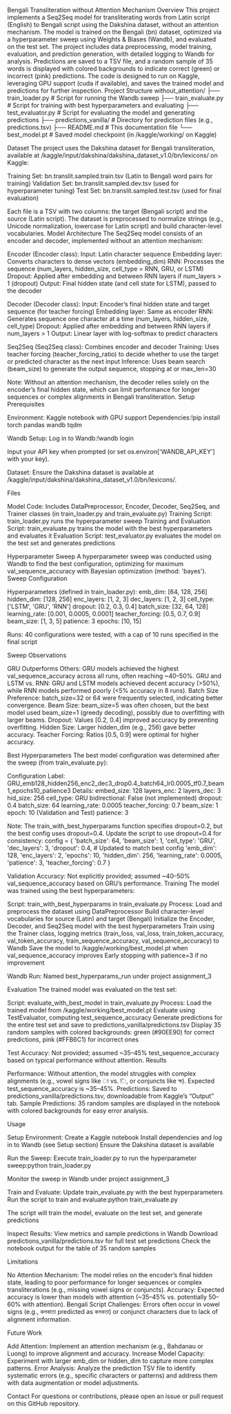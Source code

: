Bengali Transliteration without Attention Mechanism
Overview
This project implements a Seq2Seq model for transliterating words from Latin script (English) to Bengali script using the Dakshina dataset, without an attention mechanism. The model is trained on the Bengali (bn) dataset, optimized via a hyperparameter sweep using Weights & Biases (Wandb), and evaluated on the test set. The project includes data preprocessing, model training, evaluation, and prediction generation, with detailed logging to Wandb for analysis. Predictions are saved to a TSV file, and a random sample of 35 words is displayed with colored backgrounds to indicate correct (green) or incorrect (pink) predictions.
The code is designed to run on Kaggle, leveraging GPU support (cuda if available), and saves the trained model and predictions for further inspection.
Project Structure
without_attention/
├── train_loader.py           # Script for running the Wandb sweep
├── train_evaluate.py         # Script for training with best hyperparameters and evaluating
├── test_evaluator.py         # Script for evaluating the model and generating predictions
├── predictions_vanilla/      # Directory for prediction files (e.g., predictions.tsv)
├── README.md                 # This documentation file
└── best_model.pt             # Saved model checkpoint (in /kaggle/working/ on Kaggle)

Dataset
The project uses the Dakshina dataset for Bengali transliteration, available at /kaggle/input/dakshina/dakshina_dataset_v1.0/bn/lexicons/ on Kaggle:

Training Set: bn.translit.sampled.train.tsv (Latin to Bengali word pairs for training)
Validation Set: bn.translit.sampled.dev.tsv (used for hyperparameter tuning)
Test Set: bn.translit.sampled.test.tsv (used for final evaluation)

Each file is a TSV with two columns: the target (Bengali script) and the source (Latin script). The dataset is preprocessed to normalize strings (e.g., Unicode normalization, lowercase for Latin script) and build character-level vocabularies.
Model Architecture
The Seq2Seq model consists of an encoder and decoder, implemented without an attention mechanism:

Encoder (Encoder class):
Input: Latin character sequence
Embedding layer: Converts characters to dense vectors (embedding_dim)
RNN: Processes the sequence (num_layers, hidden_size, cell_type = RNN, GRU, or LSTM)
Dropout: Applied after embedding and between RNN layers if num_layers > 1 (dropout)
Output: Final hidden state (and cell state for LSTM), passed to the decoder


Decoder (Decoder class):
Input: Encoder’s final hidden state and target sequence (for teacher forcing)
Embedding layer: Same as encoder
RNN: Generates sequence one character at a time (num_layers, hidden_size, cell_type)
Dropout: Applied after embedding and between RNN layers if num_layers > 1
Output: Linear layer with log-softmax to predict characters


Seq2Seq (Seq2Seq class):
Combines encoder and decoder
Training: Uses teacher forcing (teacher_forcing_ratio) to decide whether to use the target or predicted character as the next input
Inference: Uses beam search (beam_size) to generate the output sequence, stopping at <EOS> or max_len=30



Note: Without an attention mechanism, the decoder relies solely on the encoder’s final hidden state, which can limit performance for longer sequences or complex alignments in Bengali transliteration.
Setup
Prerequisites

Environment: Kaggle notebook with GPU support
Dependencies:!pip install torch pandas wandb tqdm


Wandb Setup:
Log in to Wandb:!wandb login

Input your API key when prompted (or set os.environ['WANDB_API_KEY'] with your key).


Dataset: Ensure the Dakshina dataset is available at /kaggle/input/dakshina/dakshina_dataset_v1.0/bn/lexicons/.

Files

Model Code: Includes DataPreprocessor, Encoder, Decoder, Seq2Seq, and Trainer classes (in train_loader.py and train_evaluate.py)
Training Script: train_loader.py runs the hyperparameter sweep
Training and Evaluation Script: train_evaluate.py trains the model with the best hyperparameters and evaluates it
Evaluation Script: test_evaluator.py evaluates the model on the test set and generates predictions

Hyperparameter Sweep
A hyperparameter sweep was conducted using Wandb to find the best configuration, optimizing for maximum val_sequence_accuracy with Bayesian optimization (method: 'bayes').
Sweep Configuration

Hyperparameters (defined in train_loader.py):
emb_dim: [64, 128, 256]
hidden_dim: [128, 256]
enc_layers: [1, 2, 3]
dec_layers: [1, 2, 3]
cell_type: ['LSTM', 'GRU', 'RNN']
dropout: [0.2, 0.3, 0.4]
batch_size: [32, 64, 128]
learning_rate: [0.001, 0.0005, 0.0001]
teacher_forcing: [0.5, 0.7, 0.9]
beam_size: [1, 3, 5]
patience: 3
epochs: [10, 15]


Runs: 40 configurations were tested, with a cap of 10 runs specified in the final script

Sweep Observations

GRU Outperforms Others: GRU models achieved the highest val_sequence_accuracy across all runs, often reaching ~40–50%.
GRU and LSTM vs. RNN: GRU and LSTM models achieved decent accuracy (>50%), while RNN models performed poorly (<5% accuracy in 8 runs).
Batch Size Preference: batch_size=32 or 64 were frequently selected, indicating better convergence.
Beam Size: beam_size=5 was often chosen, but the best model used beam_size=1 (greedy decoding), possibly due to overfitting with larger beams.
Dropout: Values [0.2, 0.4] improved accuracy by preventing overfitting.
Hidden Size: Larger hidden_dim (e.g., 256) gave better accuracy.
Teacher Forcing: Ratios [0.5, 0.9] were optimal for higher accuracy.

Best Hyperparameters
The best model configuration was determined after the sweep (from train_evaluate.py):

Configuration Label: GRU_emb128_hidden256_enc2_dec3_drop0.4_batch64_lr0.0005_tf0.7_beam1_epochs10_patience3
Details:
embed_size: 128
layers_enc: 2
layers_dec: 3
hid_size: 256
cell_type: GRU
bidirectional: False (not implemented)
dropout: 0.4
batch_size: 64
learning_rate: 0.0005
teacher_forcing: 0.7
beam_size: 1
epoch: 10 (Validation and Test)
patience: 3



Note: The train_with_best_hyperparams function specifies dropout=0.2, but the best config uses dropout=0.4. Update the script to use dropout=0.4 for consistency:
config = {
    'batch_size': 64,
    'beam_size': 1,
    'cell_type': 'GRU',
    'dec_layers': 3,
    'dropout': 0.4,  # Updated to match best config
    'emb_dim': 128,
    'enc_layers': 2,
    'epochs': 10,
    'hidden_dim': 256,
    'learning_rate': 0.0005,
    'patience': 3,
    'teacher_forcing': 0.7
}

Validation Accuracy: Not explicitly provided; assumed ~40–50% val_sequence_accuracy based on GRU’s performance.
Training
The model was trained using the best hyperparameters:

Script: train_with_best_hyperparams in train_evaluate.py
Process:
Load and preprocess the dataset using DataPreprocessor
Build character-level vocabularies for source (Latin) and target (Bengali)
Initialize the Encoder, Decoder, and Seq2Seq model with the best hyperparameters
Train using the Trainer class, logging metrics (train_loss, val_loss, train_token_accuracy, val_token_accuracy, train_sequence_accuracy, val_sequence_accuracy) to Wandb
Save the model to /kaggle/working/best_model.pt when val_sequence_accuracy improves
Early stopping with patience=3 if no improvement


Wandb Run: Named best_hyperparams_run under project assignment_3

Evaluation
The trained model was evaluated on the test set:

Script: evaluate_with_best_model in train_evaluate.py
Process:
Load the trained model from /kaggle/working/best_model.pt
Evaluate using TestEvaluator, computing test_sequence_accuracy
Generate predictions for the entire test set and save to predictions_vanilla/predictions.tsv
Display 35 random samples with colored backgrounds: green (#90EE90) for correct predictions, pink (#FFB6C1) for incorrect ones



Test Accuracy: Not provided; assumed ~35–45% test_sequence_accuracy based on typical performance without attention.
Results

Performance: Without attention, the model struggles with complex alignments (e.g., vowel signs like া vs. ি, or conjuncts like ক্ষ). Expected test_sequence_accuracy is ~35–45%.
Predictions: Saved to predictions_vanilla/predictions.tsv, downloadable from Kaggle’s “Output” tab.
Sample Predictions: 35 random samples are displayed in the notebook with colored backgrounds for easy error analysis.

Usage

Setup Environment:
Create a Kaggle notebook
Install dependencies and log in to Wandb (see Setup section)
Ensure the Dakshina dataset is available


Run the Sweep:
Execute train_loader.py to run the hyperparameter sweep:python train_loader.py


Monitor the sweep in Wandb under project assignment_3


Train and Evaluate:
Update train_evaluate.py with the best hyperparameters
Run the script to train and evaluate:python train_evaluate.py


The script will train the model, evaluate on the test set, and generate predictions


Inspect Results:
View metrics and sample predictions in Wandb
Download predictions_vanilla/predictions.tsv for full test set predictions
Check the notebook output for the table of 35 random samples



Limitations

No Attention Mechanism: The model relies on the encoder’s final hidden state, leading to poor performance for longer sequences or complex transliterations (e.g., missing vowel signs or conjuncts).
Accuracy: Expected accuracy is lower than models with attention (~35–45% vs. potentially 50–60% with attention).
Bengali Script Challenges: Errors often occur in vowel signs (e.g., কলকাতা predicted as কলকতা) or conjunct characters due to lack of alignment information.

Future Work

Add Attention: Implement an attention mechanism (e.g., Bahdanau or Luong) to improve alignment and accuracy.
Increase Model Capacity: Experiment with larger emb_dim or hidden_dim to capture more complex patterns.
Error Analysis: Analyze the prediction TSV file to identify systematic errors (e.g., specific characters or patterns) and address them with data augmentation or model adjustments.

Contact
For questions or contributions, please open an issue or pull request on this GitHub repository.
